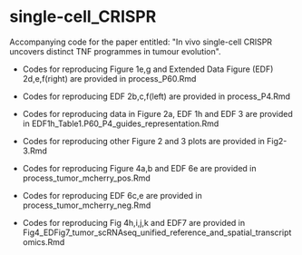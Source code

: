 # single-cell_CRISPR

Accompanying code for the paper entitled: "In vivo single-cell CRISPR uncovers distinct TNF programmes in tumour evolution".

* Codes for reproducing Figure 1e,g and Extended Data Figure (EDF) 2d,e,f(right) are provided in process_P60.Rmd

* Codes for reproducing EDF 2b,c,f(left) are provided in process_P4.Rmd

* Codes for reproducing data in Figure 2a, EDF 1h and EDF 3 are provided in EDF1h_Table1.P60_P4_guides_representation.Rmd

* Codes for reproducing other Figure 2 and 3 plots are provided in Fig2-3.Rmd

* Codes for reproducing Figure 4a,b and EDF 6e are provided in process_tumor_mcherry_pos.Rmd

* Codes for reproducing EDF 6c,e are provided in process_tumor_mcherry_neg.Rmd

* Codes for reproducing Fig 4h,i,j,k and EDF7 are provided in Fig4_EDFig7_tumor_scRNAseq_unified_reference_and_spatial_transcriptomics.Rmd

